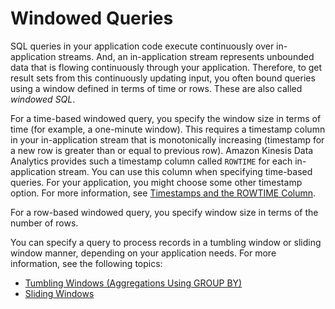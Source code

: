 # Windowed Queries<a name="windowed-sql"></a>

SQL queries in your application code execute continuously over in\-application streams\. And, an in\-application stream represents unbounded data that is flowing continuously through your application\. Therefore, to get result sets from this continuously updating input, you often bound queries using a window defined in terms of time or rows\. These are also called *windowed SQL*\. 

For a time\-based windowed query, you specify the window size in terms of time \(for example, a one\-minute window\)\. This requires a timestamp column in your in\-application stream that is monotonically increasing \(timestamp for a new row is greater than or equal to previous row\)\. Amazon Kinesis Data Analytics provides such a timestamp column called `ROWTIME` for each in\-application stream\. You can use this column when specifying time\-based queries\. For your application, you might choose some other timestamp option\. For more information, see [Timestamps and the ROWTIME Column](timestamps-rowtime-concepts.md)\.

For a row\-based windowed query, you specify window size in terms of the number of rows\.

You can specify a query to process records in a tumbling window or sliding window manner, depending on your application needs\. For more information, see the following topics:
+ [Tumbling Windows \(Aggregations Using GROUP BY\)](tumbling-window-concepts.md)
+ [Sliding Windows](sliding-window-concepts.md)